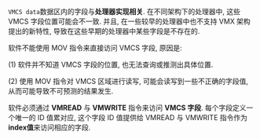 
`VMCS data`数据区内的字段与**处理器实现相关**. 在不同架构下的处理器中, 这些 VMCS 字段位置可能会不一致. 并且, 在一些较早的处理器中也不支持 VMX 架构提出的新特性, 导致在这些早期的处理器中某些字段是不存在的.

软件不能使用 MOV 指令来直接访问 VMCS 字段, 原因是:

(1) 软件并不知道 VMCS 字段的位置, 也无法查询或推测出具体位置.

(2) 使用 MOV 指令对 VMCS 区域进行读写, 可能会读写到一些不正确的字段值, 从而可能导致不可预测的结果发生.

软件必须通过 **VMREAD** 与 **VMWRITE** 指令来访问 **VMCS 字段**. 每个字段定义一个唯一的 ID 值累对应, 这个字段 ID 值提供给 VMREAD 与 VMWRITE 指令作为**index值**来访问相应的字段.
